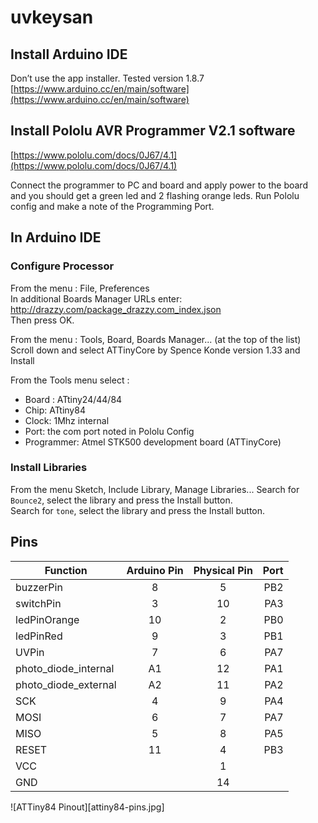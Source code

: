# uvkeysan

## Install Arduino IDE  
Don’t use the app installer. Tested version 1.8.7
[https://www.arduino.cc/en/main/software](https://www.arduino.cc/en/main/software)

## Install Pololu AVR Programmer V2.1 software  
[https://www.pololu.com/docs/0J67/4.1](https://www.pololu.com/docs/0J67/4.1)

Connect the programmer to PC and board and apply power to the board and you should get a green led and 2 flashing orange leds.
Run Pololu config and make a note of the Programming Port.

## In Arduino IDE

### Configure Processor
From the menu : File, Preferences   
In additional Boards Manager URLs enter: http://drazzy.com/package_drazzy.com_index.json  
Then press OK.  

From the menu : Tools, Board, Boards Manager... (at the top of the list)  
Scroll down and select ATTinyCore by Spence Konde version 1.33 and Install  

From the Tools menu select :  
* Board : ATtiny24/44/84
* Chip: ATtiny84
* Clock: 1Mhz internal
* Port: the com port noted in Pololu Config
* Programmer: Atmel STK500 development board (ATTinyCore)

### Install Libraries
From the menu Sketch, Include Library, Manage Libraries...
Search for `Bounce2`, select the library and press the Install button.  
Search for `tone`, select the library and press the Install button.   

## Pins

| Function           | Arduino Pin | Physical Pin | Port  |
| ------------------ |:-----------:|:------------:|------:|
|buzzerPin           |8            |5             |PB2    |
|switchPin           |3            |10            |PA3    |
|ledPinOrange        |10           |2             |PB0    |
|ledPinRed           |9            |3             |PB1    |
|UVPin               |7            |6             |PA7    |
|photo_diode_internal|A1           |12            |PA1    |
|photo_diode_external|A2           |11            |PA2    |
|SCK                 |4            |9             |PA4    |
|MOSI                |6            |7             |PA7    |
|MISO                |5            |8             |PA5    |
|RESET               |11           |4             |PB3    |
|VCC                 |             |1             |       |
|GND                 |             |14            |       |


![ATTiny84 Pinout][attiny84-pins.jpg]

